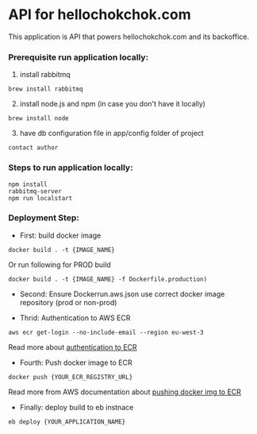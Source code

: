 # API for hellochokchok.com

This application is API that powers hellochokchok.com and its backoffice.



### Prerequisite run application locally:

1. install rabbitmq
```
brew install rabbitmq
```
2. install node.js and npm (in case you don't have it locally)
```
brew install node
```

3. have db configuration file in app/config folder of project
```
contact author
```



### Steps to run application locally:
```
npm install
rabbitmq-server
npm run localstart
```



### Deployment Step:

- First: build docker image
```
docker build . -t {IMAGE_NAME}
```

Or run following for PROD build
```
docker build . -t {IMAGE_NAME} -f Dockerfile.production)
```

- Second: Ensure Dockerrun.aws.json use correct docker image repository (prod or non-prod)

- Thrid: Authentication to AWS ECR
```
aws ecr get-login --no-include-email --region eu-west-3
```
Read more about [authentication to ECR](https://docs.aws.amazon.com/AmazonECR/latest/userguide/Registries.html#registry_auth)

- Fourth: Push docker image to ECR
```
docker push {YOUR_ECR_REGISTRY_URL}
```
Read more from AWS documentation about [pushing docker img to ECR](https://docs.aws.amazon.com/AmazonECR/latest/userguide/docker-push-ecr-image.html)

- Finally: deploy build to eb instnace
```
eb deploy {YOUR_APPLICATION_NAME}
```
